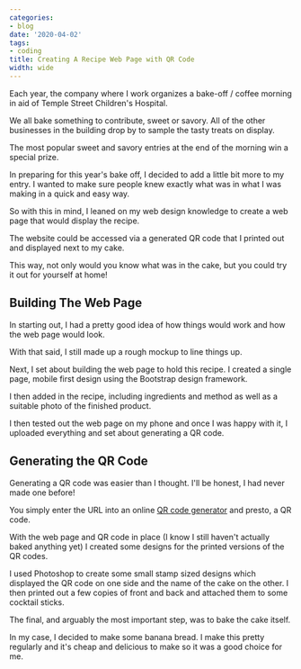 ```yaml
---
categories:
- blog
date: '2020-04-02'
tags:
- coding
title: Creating A Recipe Web Page with QR Code
width: wide
---
```


Each year, the company where I work organizes a bake-off / coffee morning in aid of Temple Street Children's Hospital.

We all bake something to contribute, sweet or savory. All of the other businesses in the building drop by to sample the tasty treats on display.

The most popular sweet and savory entries at the end of the morning win a special prize.

In preparing for this year's bake off, I decided to add a little bit more to my entry. I wanted to make sure people knew exactly what was in what I was making in a quick and easy way.

So with this in mind, I leaned on my web design knowledge to create a web page that would display the recipe.

The website could be accessed via a generated QR code that I printed out and displayed next to my cake.

This way, not only would you know what was in the cake, but you could try it out for yourself at home!

## Building The Web Page

In starting out, I had a pretty good idea of how things would work and how the web page would look.

With that said, I still made up a rough mockup to line things up.

Next, I set about building the web page to hold this recipe. I created a single page, mobile first design using the Bootstrap design framework.

I then added in the recipe, including ingredients and method as well as a suitable photo of the finished product.

I then tested out the web page on my phone and once I was happy with it, I uploaded everything and set about generating a QR code.

## Generating the QR Code

Generating a QR code was easier than I thought. I'll be honest, I had never made one before!

You simply enter the URL into an online [QR code generator](https://www.qr-code-generator.com/) and presto, a QR code. 

With the web page and QR code in place (I know I still haven't actually baked anything yet) I created some designs for the printed versions of the QR codes.

I used Photoshop to create some small stamp sized designs which displayed the QR code on one side and the name of the cake on the other. I then printed out a few copies of front and back and attached them to some cocktail sticks.

The final, and arguably the most important step, was to bake the cake itself.

In my case, I decided to make some banana bread. I make this pretty regularly and it's cheap and delicious to make so it was a good choice for me.